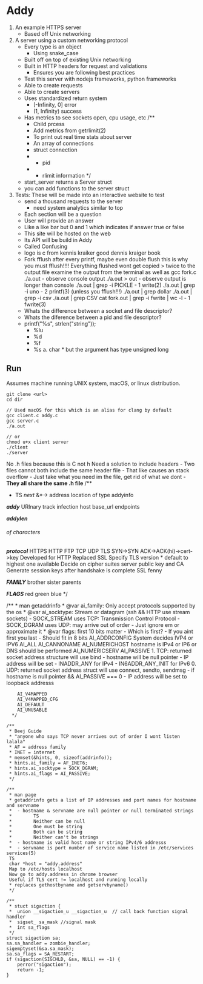# Addy
1. An example HTTPS server
	- Based off Unix networking
2. A server using a custom networking protocol
	- Every type is an object
		- Using snake_case
	- Built off on top of existing Unix networking
	- Built in HTTP headers for request and validations
		- Ensures you are following best practices
	- Test this server with nodejs frameworks, python frameworks
	- Able to create requests
	- Able to create servers
	- Uses standardized return system
		- [-Infinity, 0] error
		- (1, Infinity) success
	- Has metrics to see sockets open, cpu usage, etc
		/**
		 * Child prcess
		 * Add metrics from getrlimit(2)
		 * To print out real time stats about server
		 * An array of connections
		 * struct connection 
		 * 	- pid
		 * 	- rlimit information
		 */
	- start_server returns a Server struct
	- you can add functions to the server struct
3. Tests: These will be made into an interactive website to test
	* send a thousand requests to the server
		* need system analytics similar to top
	- Each section will be a question
	- User will provide an answer
	- Like a like bar but 0 and 1 which indicates if answer true or false
	- This site will be hosted on the web
	- Its API will be build in Addy
	- Called Confusing
	-	logo is c from kennis kraiker good dennis kraiger book
	- Fork 
		fflush after every printf, maybe even double flush
		this is why you must fflush!!!! Everything flushed wont get copied > twice to the output file
		examine the output from the terminal as well as
		gcc fork.c
		./a.out - observe console output
		./a.out > out - observe output is longer than console
		./a.out | grep -i PICKLE - 1 write(2)
		./a.out | grep -i uno - 2 printf(3) (unless you fflush!!!)
		./a.out | grep dollar
		./a.out | grep -i csv
		./a.out | grep CSV
		cat fork.out | grep -i fwrite | wc -l - 1 fwrite(3)
	- Whats the difference between a socket and file descriptor? 
	- Whats the diference between a pid and file descriptor?
	- printf("%s", strlen("string"));
		- %lu
		- %d
		- %f
		- %s
		a. char * but the argument has type unsigned long




## Run
Assumes machine running UNIX system, macOS, or linux distribution.

```
git clone <url>
cd dir

// Used macOS for this which is an alias for clang by default
gcc client.c addy.c
gcc server.c
./a.out

// or
chmod u+x client server
./client
./server
```

No .h files because this is C not h
Need a solution to include headers
	- Two files cannot both include the same header file
	- That like causes an stack overflow
	- Just take what you need im the file, get rid of what we dont
	- **They all share the same .h file**
/**
  * TS
  *next* 
  &*-> address location of type addyinfo

  ***addy***
  URInary track infection
  host
  base_url
  endpoints

  ***addylen***
  ###### of characters

  ***protocol***
  HTTPS
  HTTP
  FTP
  TCP
  UDP
  TLS 
  	SYN->SYN ACK->ACK(hi)->cert->key
	Developed for HTTP
	Replaced SSL
	Specify TLS version
	  * default to highest one available
	Decide on cipher suites
	server public key and CA 
	Generate session keys after handshake is complete
  SSL
  fenny


  ***FAMILY***
  brother
  sister
  parents

  ***FLAGS***
  red
  green
  blue
*/

/**
	  * man getaddrinfo 
	  * @var ai_family: Only accept protocols supported by the os
	  * @var ai_socktype: Stream or datagram (ssh && HTTP use stream sockets)
	   	- SOCK_STREAM uses TCP: Transmission Control Protocol
		- SOCK_DGRAM uses UDP: may arrive out of order
			- Just ignore em or approximate it
	  * @var flags: first 10 bits matter
	  	- Which is first?
		- If you aint first you last
		- Should fit in 8 bits
		AI_ADDRCONFIG System decides IVP4 or IPV6
		AI_ALL 
		AI_CANNONAME
		AI_NUMERICHOST hostname is IPv4 or IP6 or DNS should be performed
		AI_NUMERICSERV
		AI_PASSIVE 
			1. TCP: returned socket address structure will use bind
				- hostname will be null pointer
				- IP address will be set 
					- INADDR_ANY for IPv4
					- IN6ADDR_ANY_INIT for IPv6
			0. UDP: returned socket address struct will use connect, sendto, sendmsg
				- if hostname is null pointer && AI_PASSIVE === 0
					- IP address will be set to loopback addresss 


		AI_V4MAPPED
		AI_V4MAPPED_CFG
		AI_DEFAULT
		AI_UNUSABLE	
	  */

	/**
	 * Beej Guide
	 * "anyone who says TCP never arrives out of order I wont listen lalala"
	 * AF = address family
	 * INET = internet
	 * memset(&hints, 0, sizeof(addrinfo));
	 * hints.ai_family = AF_INET6; 
	 * hints.ai_socktype = SOCK_DGRAM;
	 * hints.ai_flags = AI_PASSIVE;
	 */

	/**
	 * man page
	 * getaddrinfo gets a list of IP addresses and port names for hostname and servname
	 * 	- hostname & servname are null pointer or null terminated strings
	 * 		  TS
	 * 		  Neither can be null
	 * 		  One must be string
	 * 		  Both can be string
	 * 		  Neither can't be strings
	 * 	- hostname is valid host name or string IPv4/6 addresss
	 * 	- servname is port number of service name listed in /etc/services services(5)
	 TS
	 char *host = "addy.address"
	 Map to /etc/hosts localhost
	 Now go to addy.address in chrome browser
	 Useful if TLS cert != localhost and running locally
	 * replaces gethostbyname and getservbyname()
	 */

	/**
	 * stuct sigaction {
	 * 	union __sigaction_u __sigaction_u  // call back function signal handler
	 * 	sigset_ sa_mask //signal mask
	 * 	int sa_flags 
	 */
	struct sigaction sa;
	sa.sa_handler = zombie_handler;
	sigemptyset(&sa.sa_mask);
	sa.sa_flags = SA_RESTART;
	if (sigaction(SIGCHLD, &sa, NULL) == -1) {
		perror("sigaction");
		return -1;
	}


